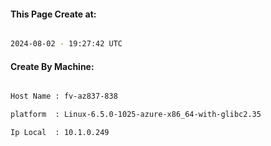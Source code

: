 
   
#### This Page Create at:

```bash

2024-08-02 - 19:27:42 UTC

```

#### Create By Machine:

```bash

Host Name : fv-az837-838

platform  : Linux-6.5.0-1025-azure-x86_64-with-glibc2.35

Ip Local  : 10.1.0.249

```


